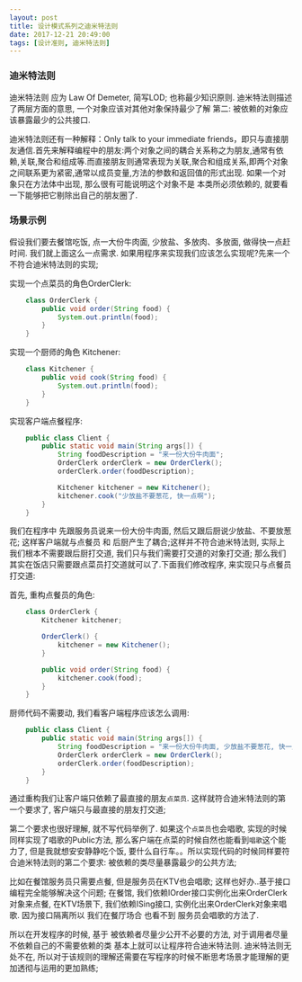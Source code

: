 ```yaml
---
layout: post
title: 设计模式系列之迪米特法则
date: 2017-12-21 20:49:00
tags: [设计准则, 迪米特法则]
---
```


### 迪米特法则

迪米特法则 应为 Law Of Demeter, 简写LOD; 也称最少知识原则. 迪米特法则描述了两层方面的意思, 一个对象应该对其他对象保持最少了解 第二: 被依赖的对象应该暴露最少的公共接口.

迪米特法则还有一种解释：Only talk to your immediate friends，即只与直接朋友通信.首先来解释编程中的朋友:两个对象之间的耦合关系称之为朋友,通常有依赖,关联,聚合和组成等.而直接朋友则通常表现为关联,聚合和组成关系,即两个对象之间联系更为紧密,通常以成员变量,方法的参数和返回值的形式出现. 如果一个对象只在方法体中出现, 那么很有可能说明这个对象不是 本类所必须依赖的, 就要看一下能够把它剔除出自己的朋友圈了.

### 场景示例

假设我们要去餐馆吃饭, 点一大份牛肉面, 少放盐、多放肉、多放面, 做得快一点赶时间. 我们就上面这么一点需求. 如果用程序来实现我们应该怎么实现呢?先来一个不符合迪米特法则的实现;

实现一个点菜员的角色OrderClerk:

```java
    class OrderClerk {
        public void order(String food) {
            System.out.println(food);
        }
    }
```

实现一个厨师的角色 Kitchener:

```java
    class Kitchener {
        public void cook(String food) {
            System.out.println(food);
        }
    }
```

实现客户端点餐程序:

```java
    public class Client {
        public static void main(String args[]) {
            String foodDescription = "来一份大份牛肉面";
            OrderClerk orderClerk = new OrderClerk();
            orderClerk.order(foodDescription);

            Kitchener kitchener = new Kitchener();
            kitchener.cook("少放盐不要葱花, 快一点啊");
        }
    }
```

我们在程序中 先跟服务员说来一份大份牛肉面, 然后又跟后厨说少放盐、不要放葱花; 这样客户端就与点餐员 和 后厨产生了耦合;这样并不符合迪米特法则, 实际上我们根本不需要跟后厨打交道, 我们只与我们需要打交道的对象打交道; 那么我们其实在饭店只需要跟点菜员打交道就可以了.下面我们修改程序, 来实现只与点餐员打交道:

首先, 重构点餐员的角色:

```java
    class OrderClerk {
        Kitchener kitchener;

        OrderClerk() {
            kitchener = new Kitchener();
        }

        public void order(String food) {
            kitchener.cook(food);
        }
    }
```

厨师代码不需要动, 我们看客户端程序应该怎么调用:

```java
    public class Client {
        public static void main(String args[]) {
            String foodDescription = "来一份大份牛肉面, 少放盐不要葱花, 快一点啊";
            OrderClerk orderClerk = new OrderClerk();
            orderClerk.order(foodDescription);
        }
    }
```

通过重构我们让客户端只依赖了最直接的朋友```点菜员```. 这样就符合迪米特法则的第一个要求了, 客户端只与最直接的朋友打交道;

第二个要求也很好理解, 就不写代码举例了. 如果这个```点菜员```也会唱歌, 实现的时候 同样实现了唱歌的Public方法, 那么客户端在点菜的时候自然也能看到```唱歌```这个能力了, 但是我就想安安静静吃个饭, 要什么自行车。。所以实现代码的时候同样要符合迪米特法则的第二个要求: 被依赖的类尽量暴露最少的公共方法;

比如在餐馆服务员只需要点餐, 但是服务员在KTV也会唱歌; 这样也好办..基于接口编程完全能够解决这个问题; 在餐馆, 我们依赖IOrder接口实例化出来OrderClerk对象来点餐, 在KTV场景下, 我们依赖ISing接口, 实例化出来OrderClerk对象来唱歌. 因为接口隔离所以 我们在餐厅场合 也看不到 服务员会唱歌的方法了. 

所以在开发程序的时候, 基于 被依赖者尽量少公开不必要的方法, 对于调用者尽量不依赖自己的不需要依赖的类 基本上就可以让程序符合迪米特法则. 迪米特法则无处不在, 所以对于该规则的理解还需要在写程序的时候不断思考场景才能理解的更加透彻与运用的更加熟练; 
